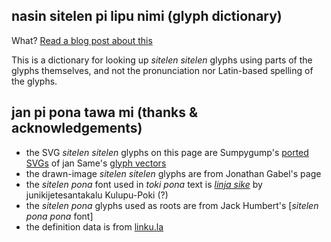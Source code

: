## nasin sitelen pi lipu nimi (glyph dictionary)

What? [Read a blog post about this](https://alxndr.blog/2023/05/23/nasin-pi-lipu-nimi.html?src=github.com&campaign=nasin-readme)

This is a dictionary for looking up _sitelen sitelen_ glyphs using parts of the glyphs themselves, and not the pronunciation nor Latin-based spelling of the glyphs.


## jan pi pona tawa mi (thanks & acknowledgements)

* the SVG _sitelen sitelen_ glyphs on this page are Sumpygump's [ported SVGs](https://sumpygump.github.io/sitelen-sitelen/) of jan Same's [glyph vectors](http://musilili.net/sitelen-sitelen-remastered/)
* the drawn-image _sitelen sitelen_ glyphs are from Jonathan Gabel's page
* the _sitelen pona_ font used in _toki pona_ text is [_linja sike_](https://wyub.github.io/tokipona/linjasike) by junikijetesantakalu Kulupu-Poki (?)
* the _sitelen pona_ glyphs used as roots are from Jack Humbert's [_sitelen pona pona_ font]
* the definition data is from [linku.la](https://linku.la/about)
